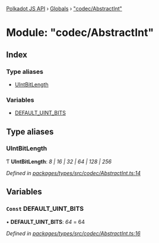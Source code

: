 [Polkadot JS API](../README.md) › [Globals](../globals.md) › ["codec/AbstractInt"](_codec_abstractint_.md)

# Module: "codec/AbstractInt"

## Index

### Type aliases

* [UIntBitLength](_codec_abstractint_.md#uintbitlength)

### Variables

* [DEFAULT_UINT_BITS](_codec_abstractint_.md#const-default_uint_bits)

## Type aliases

###  UIntBitLength

Ƭ **UIntBitLength**: *8 | 16 | 32 | 64 | 128 | 256*

*Defined in [packages/types/src/codec/AbstractInt.ts:14](https://github.com/polkadot-js/api/blob/00490116dd/packages/types/src/codec/AbstractInt.ts#L14)*

## Variables

### `Const` DEFAULT_UINT_BITS

• **DEFAULT_UINT_BITS**: *64* = 64

*Defined in [packages/types/src/codec/AbstractInt.ts:16](https://github.com/polkadot-js/api/blob/00490116dd/packages/types/src/codec/AbstractInt.ts#L16)*
